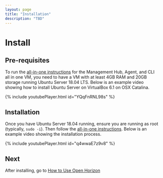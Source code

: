 ```yaml
---
layout: page
title: "Installation"
description: "TBD"
---
```


# Install

## Pre-requisites

To run the [all-in-one instructions](https://github.com/open-horizon/devops/tree/master/mgmt-hub) for the Management Hub, Agent, and CLI all in one VM, you need to have a VM with at least 4GB RAM and 20GB storage running Ubuntu Server 18.04 LTS.  Below is an example video showing how to install Ubuntu Server on VirtualBox 6.1 on OSX Catalina.

{% include youtubePlayer.html id="YQqFnRNL98s" %}

## Installation

Once you have Ubuntu Server 18.04 running, ensure you are running as root (typically, `sudo -i`).  Then follow the [all-in-one instructions](https://github.com/open-horizon/devops/tree/master/mgmt-hub).  Below is an example video showing the installation process.

{% include youtubePlayer.html id="q4wwaE7z9v8" %}

## Next

After installing, go to [How to Use Open Horizon](./use.html)